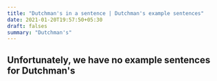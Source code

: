 ```yaml
---
title: "Dutchman's in a sentence | Dutchman's example sentences"
date: 2021-01-20T19:57:50+05:30
draft: falses
summary: "Dutchman's"
---
```

## Unfortunately, we have no example sentences for Dutchman's                 
